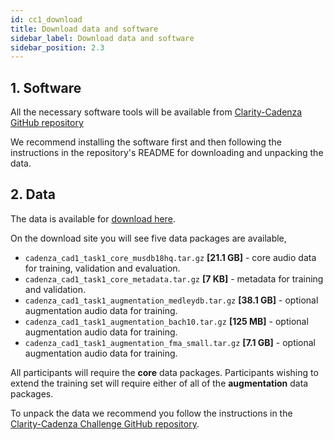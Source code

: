 ```yaml
---
id: cc1_download
title: Download data and software
sidebar_label: Download data and software
sidebar_position: 2.3
---
```


## 1. Software

All the necessary software tools will be available from [Clarity-Cadenza GitHub repository](https://github.com/claritychallenge/clarity)

We recommend installing the software first and then following the instructions in the repository's README for downloading and unpacking the data.

## 2. Data

The data is available for [download here](https://forms.gle/UQkuCxqQVxZtGggPA).

On the download site you will see five data packages are available,

* `cadenza_cad1_task1_core_musdb18hq.tar.gz` **[21.1 GB]** - core audio data for training, validation and evaluation.
* `cadenza_cad1_task1_core_metadata.tar.gz` **[7 KB]** - metadata for training and validation.
* `cadenza_cad1_task1_augmentation_medleydb.tar.gz` **[38.1 GB]** - optional augmentation audio data for training.
* `cadenza_cad1_task1_augmentation_bach10.tar.gz` **[125 MB]** - optional augmentation audio data for training.
* `cadenza_cad1_task1_augmentation_fma_small.tar.gz` **[7.1 GB]** - optional augmentation audio data for training.


All participants will require the **core** data packages. 
Participants wishing to extend the training set will require either of all of the **augmentation** data packages. 

To unpack the data we recommend you follow the instructions in the [Clarity-Cadenza Challenge GitHub repository](https://github.com/claritychallenge/clarity).

